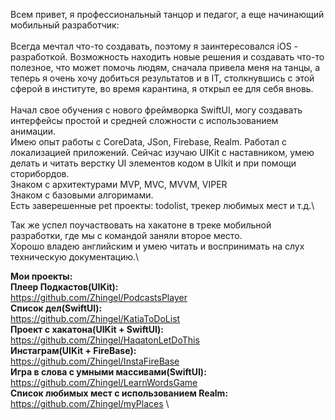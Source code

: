 Всем привет, я профессиональный танцор и педагог, а еще начинающий мобильный разработчик:\
\
Всегда мечтал что-то создавать, поэтому я заинтересовался iOS - разработкой. Возможность находить новые решения и создавать что-то полезное, что может помочь людям, сначала привела меня на танцы, а теперь я очень хочу добиться результатов и в IT, столкнувшись с этой сферой в институте, во время карантина, я открыл ее для себя вновь.\
\
Начал свое обучения с нового фреймворка SwiftUI, могу создавать интерфейсы простой и средней сложности с использованием анимации.\
Имею опыт работы с CoreData, JSon, Firebase, Realm. Работал с локализацией приложений. Сейчас изучаю UIKit с наставником, умею делать и читать верстку UI элементов кодом в UIkit и при помощи сторибордов.\
Знаком с архитектурами MVP, MVC, MVVM, VIPER\
Знаком с базовыми алгоримами.\
Есть заверешенные pet проекты: todolist, трекер любимых мест и т.д.\

Так же успел поучаствовать на хакатоне в треке мобильной разработки, где мы с командой заняли второе место.\
Хорошо владею английским и умею читать и воспринимать на слух техническую документацию.\


**Мои проекты:**\
**Плеер Подкастов(UIKit):**\
https://github.com/Zhingel/PodcastsPlayer \
**Список дел(SwiftUI):**\
https://github.com/Zhingel/KatiaToDoList \
**Проект с хакатона(UIKit + SwiftUI):**\
https://github.com/Zhingel/HaqatonLetDoThis \
**Инстаграм(UIKit + FireBase):**\
https://github.com/Zhingel/InstaFireBase \
**Игра в слова с умными массивами(SwiftUI):**\
https://github.com/Zhingel/LearnWordsGame \
**Список любимых мест с использованием Realm:**\
https://github.com/Zhingel/myPlaces \
